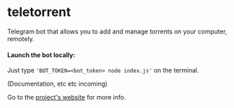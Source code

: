 # teletorrent
Telegram bot that allows you to add and manage torrents on your computer, remotely.

#### Launch the bot locally:
  Just type ```'BOT_TOKEN=<bot_token> node index.js'``` on the terminal.
  
  (Documentation, etc etc incoming)

Go to the [project's website](https://marferpra.github.io/teletorrent/) for more info.
